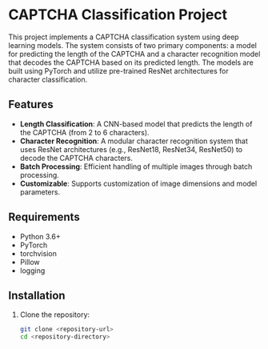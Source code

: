 # CAPTCHA Classification Project

This project implements a CAPTCHA classification system using deep learning models. The system consists of two primary components: a model for predicting the length of the CAPTCHA and a character recognition model that decodes the CAPTCHA based on its predicted length. The models are built using PyTorch and utilize pre-trained ResNet architectures for character classification.

## Features

- **Length Classification**: A CNN-based model that predicts the length of the CAPTCHA (from 2 to 6 characters).
- **Character Recognition**: A modular character recognition system that uses ResNet architectures (e.g., ResNet18, ResNet34, ResNet50) to decode the CAPTCHA characters.
- **Batch Processing**: Efficient handling of multiple images through batch processing.
- **Customizable**: Supports customization of image dimensions and model parameters.

## Requirements

- Python 3.6+
- PyTorch
- torchvision
- Pillow
- logging

## Installation

1. Clone the repository:

   ```bash
   git clone <repository-url>
   cd <repository-directory>

